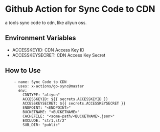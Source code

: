 # Github Action for Sync Code to CDN

a tools sync code to cdn, like aliyun oss.

## Environment Variables

- ACCESSKEYID: CDN Access Key ID
- ACCESSKEYSECRET: CDN Access Key Secret

## How to Use

```
    - name: Sync Code to CDN
      uses: x-actions/go-sync@master
      env:
        CDNTYPE: "aliyun"
        ACCESSKEYID: ${{ secrets.ACCESSKEYID }}
        ACCESSKEYSECRET: ${{ secrets.ACCESSKEYSECRET }}
        ENDPOINT: "<ENDPOINT>"
        BUCKETNAME: "<BUCKETNAME>"
        CACHEFILE: "<some-path/<BUCKETNAME>.json>"
        EXCLUDE: "str1,str2"
        SUB_DIR: "public"
```
